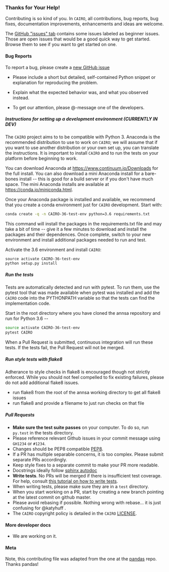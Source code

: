 ### Thanks for Your Help!

Contributing is so kind of you. In `CAIRO`, all contributions, bug reports, bug
fixes, documentation improvements, enhancements and ideas are welcome.

The [GitHub "issues" tab](https://github.com/arfc/CAIRO/issues)
contains some issues labeled as beginner issues. Those are open issues that
would be a good quick way to get started. Browse them to see if you want to get
started on one.  

#### Bug Reports

To report a bug, please create a [new GitHub 
issue](https://github.com/arfc/CAIRO/issues/new)

  - Please include a short but detailed, self-contained Python snippet or
    explanation for reproducing the problem.

  - Explain what the expected behavior was, and what you observed instead.

  - To get our attention, please @-message one of the developers.

##### Instructions for setting up a development environment (CURRENTLY IN DEV)

The `CAIRO` project aims to to be compatible with Python 3.  Anaconda is the 
recommended distribution to use to work on `CAIRO`; we will
assume that if you want to use another distribution or your own set up, you can
translate the instructions. It is important to install `CAIRO` and to run the
tests on your platform before beginning to work.

You can download Anaconda at https://www.continuum.io/Downloads for the full
install. You can also download a mini Anaconda install for a bare-bones
install -- this is good for a build server or if you don't have much space.
The mini Anaconda installs are available at https://conda.io/miniconda.html.

Once your Anaconda package is installed and available, we recommend that you 
create a conda environment just for `CAIRO` development. Start with:

```bash
conda create -q -n CAIRO-36-test-env python=3.6 requirements.txt
```

This command will install the packages in the requirements.txt file and may
take a bit of time -- give it a few minutes to download and install the
packages and their dependences. Once complete, switch to your new environment
and install additional packages needed to run and test.

Activate the 3.6 environment and install `CAIRO`:
 
```
source activate CAIRO-36-test-env
python setup.py install
```

##### Run the tests

Tests are automatically detected and run with pytest. To run them, use
the pytest tool that was made available when pytest was installed
and add the `CAIRO` code into the PYTHONPATH variable so that the tests
can find the implementation code.

Start in the root directory where you have cloned the annsa repository
and run for Python 3.6 --

```bash
source activate CAIRO-36-test-env
pytest CAIRO
```

When a Pull Request is submitted, continuous integration will run these 
tests. If the tests fail, the Pull Request will not be merged.


##### Run style tests with flake8

Adherance to style checks in flake8 is encouraged though not strictly
enforced. While you should not feel compelled to fix existing failures,
please do not add additional flake8 issues.

  - run flake8 from the root of the annsa working directory to get all flake8 
    issues
  - run flake8 and provide a filename to just run checks on that file
  
##### Pull Requests

  - **Make sure the test suite passes** on your computer. To do so, run 
    `py.test` in the tests directory.
  - Please reference relevant Github issues in your commit message using 
    `GH1234` or `#1234`.
  - Changes should be PEP8 compatible 
    [PEP8](http://www.python.org/dev/peps/pep-0008/).
  - If a PR has multiple separable concerns, it is too complex. Please submit 
    separate PRs accordingly.
  - Keep style fixes to a separate commit to make your PR more readable.
  - Docstrings ideally follow 
    [sphinx autodoc](https://pythonhosted.org/an_example_pypi_project/sphinx.html#function-definitions)
  - **Write tests**. No PRs will be merged if there is insufficient test coverage. For help, consult
    [this tutorial on how to write tests](http://katyhuff.github.io/python-testing/).
  - When writing tests, please make sure they are in a `test` directory.
  - When you start working on a PR, start by creating a new branch pointing at 
    the latest commit on github master.
  - Please avoid rebasing if possible. Nothing wrong with rebase... it is just 
    confusing for @katyhuff .
  - The `CAIRO` copyright policy is detailed in the `CAIRO` 
    [LICENSE](https://github.com/annsa/annsa/blob/master/LICENSE).

#### More developer docs

* We are working on it.


#### Meta
Note, this contributing file was adapted from the one at the
[pandas](https://github.com/pydata/pandas) repo. Thanks pandas!

